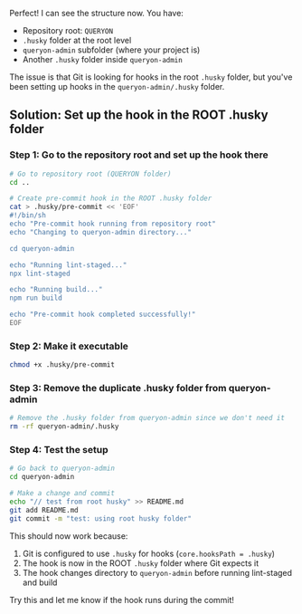 Perfect! I can see the structure now. You have:

- Repository root: `QUERYON`
- `.husky` folder at the root level
- `queryon-admin` subfolder (where your project is)
- Another `.husky` folder inside `queryon-admin`

The issue is that Git is looking for hooks in the root `.husky` folder, but you've been setting up hooks in the `queryon-admin/.husky` folder.

## Solution: Set up the hook in the ROOT .husky folder

### Step 1: Go to the repository root and set up the hook there

```bash
# Go to repository root (QUERYON folder)
cd ..

# Create pre-commit hook in the ROOT .husky folder
cat > .husky/pre-commit << 'EOF'
#!/bin/sh
echo "Pre-commit hook running from repository root"
echo "Changing to queryon-admin directory..."

cd queryon-admin

echo "Running lint-staged..."
npx lint-staged

echo "Running build..."
npm run build

echo "Pre-commit hook completed successfully!"
EOF
```

### Step 2: Make it executable

```bash
chmod +x .husky/pre-commit
```

### Step 3: Remove the duplicate .husky folder from queryon-admin

```bash
# Remove the .husky folder from queryon-admin since we don't need it
rm -rf queryon-admin/.husky
```

### Step 4: Test the setup

```bash
# Go back to queryon-admin
cd queryon-admin

# Make a change and commit
echo "// test from root husky" >> README.md
git add README.md
git commit -m "test: using root husky folder"
```

This should now work because:

1. Git is configured to use `.husky` for hooks (`core.hooksPath = .husky`)
2. The hook is now in the ROOT `.husky` folder where Git expects it
3. The hook changes directory to `queryon-admin` before running lint-staged and build

Try this and let me know if the hook runs during the commit!
